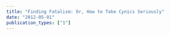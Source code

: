 ```yaml
---
title: "Finding Fatalism: Or, How to Take Cynics Seriously"
date: "2012-05-01"
publication_types: ["1"]
---
```

